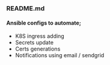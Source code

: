 ### README.md 


#### Ansible configs to automate;
* K8S ingress adding
* Secrets update
* Certs generations 
* Notifications using email / sendgrid

